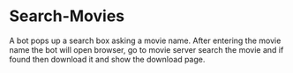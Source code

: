 # Search-Movies
A bot pops up a search box asking a movie name. After entering the movie name the bot will open browser, go to movie server search the movie and if found then download it and show the download page.
